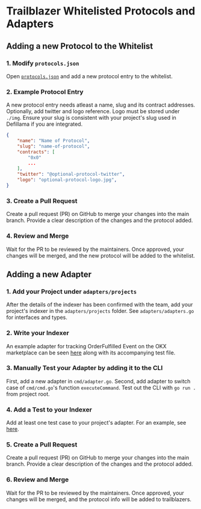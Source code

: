 # Trailblazer Whitelisted Protocols and Adapters

## Adding a new Protocol to the Whitelist

### 1. Modify `protocols.json`

Open [`protocols.json`](./whitelist/protocols.json) and add a new protocol entry to the whitelist.

### 2. Example Protocol Entry

A new protocol entry needs atleast a name, slug and its contract addresses. Optionally, add twitter and logo reference. Logo must be stored under `./img`. Ensure your slug is consistent with your project's slug used in Defillama if you are integrated.

```json
{
    "name": "Name of Protocol",
    "slug": "name-of-protocol",
    "contracts": [
        "0x0"
        ...
    ],
    "twitter": "@optional-protocol-twitter",
    "logo": "optional-protocol-logo.jpg",
}
```

### 3. Create a Pull Request

Create a pull request (PR) on GitHub to merge your changes into the main branch. Provide a clear description of the changes and the protocol added.

### 4. Review and Merge

Wait for the PR to be reviewed by the maintainers. Once approved, your changes will be merged, and the new protocol will be added to the whitelist.

## Adding a new Adapter

### 1. Add your Project under `adapters/projects`

After the details of the indexer has been confirmed with the team, add your project's indexer in the `adapters/projects` folder. See `adapters/adapters.go` for interfaces and types.

### 2. Write your Indexer

An example adapter for tracking OrderFulfilled Event on the OKX marketplace can be seen [here](./adapters/projects/okx/order_fulfilled.go) along with its accompanying test file.

### 3. Manually Test your Adapter by adding it to the CLI

First, add a new adapter in `cmd/adapter.go`. Second, add adapter to switch case of `cmd/cmd.go`'s function `executeCommand`. Test out the CLI with `go run .` from project root.

### 4. Add a Test to your Indexer

Add at least one test case to your project's adapter. For an example, see [here](./adapters/projects/okx/order_fulfilled_test.go).

### 5. Create a Pull Request

Create a pull request (PR) on GitHub to merge your changes into the main branch. Provide a clear description of the changes and the protocol added.

### 6. Review and Merge

Wait for the PR to be reviewed by the maintainers. Once approved, your changes will be merged, and the protocol info will be added to trailblazers.
